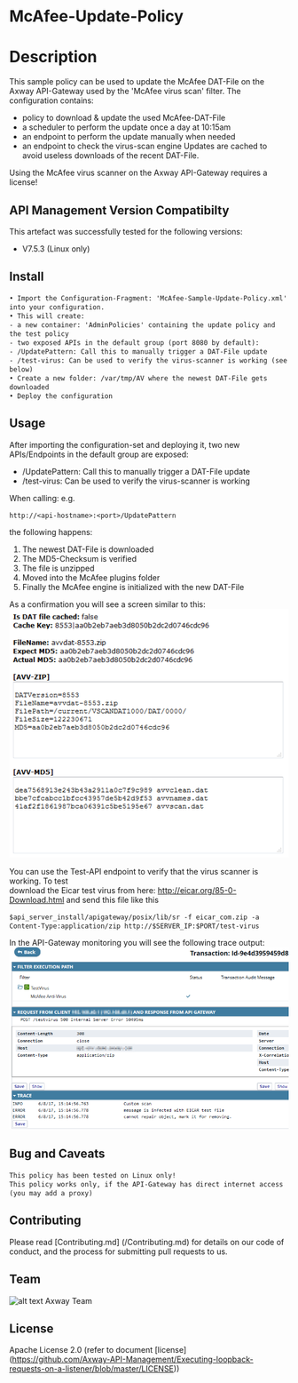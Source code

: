 # McAfee-Update-Policy

# Description
This sample policy can be used to update the McAfee DAT-File on the Axway API-Gateway used by the 'McAfee virus scan' filter.
The configuration contains:
- policy to download & update the used McAfee-DAT-File
- a scheduler to perform the update once a day at 10:15am
- an endpoint to perform the update manually when needed
- an endpoint to check the virus-scan engine
Updates are cached to avoid useless downloads of the recent DAT-File.

Using the McAfee virus scanner on the Axway API-Gateway requires a license!

## API Management Version Compatibilty
This artefact was successfully tested for the following versions:
- V7.5.3 (Linux only)


## Install

```
• Import the Configuration-Fragment: 'McAfee-Sample-Update-Policy.xml' into your configuration.
• This will create:
- a new container: 'AdminPolicies' containing the update policy and the test policy
- two exposed APIs in the default group (port 8080 by default):
- /UpdatePattern: Call this to manually trigger a DAT-File update
- /test-virus: Can be used to verify the virus-scanner is working (see below)
• Create a new folder: /var/tmp/AV where the newest DAT-File gets downloaded
• Deploy the configuration
```

## Usage

After importing the configuration-set and deploying it, two new APIs/Endpoints in the default group are exposed:
- /UpdatePattern: Call this to manually trigger a DAT-File update
- /test-virus: Can be used to verify the virus-scanner is working

When calling: e.g. 
```
http://<api-hostname>:<port>/UpdatePattern 
```
the following happens:
1. The newest DAT-File is downloaded
2. The MD5-Checksum is verified
3. The file is unzipped
4. Moved into the McAfee plugins folder
5. Finally the McAfee engine is initialized with the new DAT-File

As a confirmation you will see a screen similar to this:
![Update successful](https://github.com/Axway-API-Management-Plus/McAfee-Update-Policy/blob/master/images/Update-McAfee-Libraries-successful.png)

You can use the Test-API endpoint to verify that the virus scanner is working. To test  
download the Eicar test virus from here: http://eicar.org/85-0-Download.html and send this file like this
```
$api_server_install/apigateway/posix/lib/sr -f eicar_com.zip -a Content-Type:application/zip http://$SERVER_IP:$PORT/test-virus
```
In the API-Gateway monitoring you will see the following trace output:
![Trace output](https://github.com/Axway-API-Management-Plus/McAfee-Update-Policy/blob/master/images/McAfee-Virus-Scan-Test.png)

## Bug and Caveats

```
This policy has been tested on Linux only!
This policy works only, if the API-Gateway has direct internet access (you may add a proxy)
```

## Contributing

Please read [Contributing.md] (/Contributing.md) for details on our code of conduct, and the process for submitting pull requests to us.

## Team

![alt text][Axwaylogo] Axway Team

[Axwaylogo]: https://github.com/Axway-API-Management/Common/blob/master/img/AxwayLogoSmall.png  "Axway logo"


## License
Apache License 2.0 (refer to document [license] (https://github.com/Axway-API-Management/Executing-loopback-requests-on-a-listener/blob/master/LICENSE))

